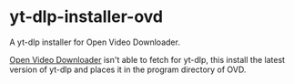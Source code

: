 # yt-dlp-installer-ovd
A yt-dlp installer for Open Video Downloader. 

[Open Video Downloader](https://github.com/jely2002/youtube-dl-gui) isn't able to fetch for yt-dlp, this install the latest version of yt-dlp
and places it in the program directory of OVD.
